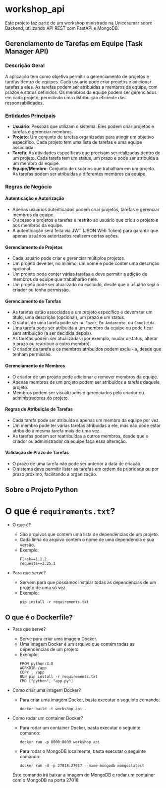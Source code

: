 # workshop_api

Este projeto faz parte de um workshop ministrado na Unicesumar sobre Backend, utilizando API REST com FastAPI e MongoDB.

## Gerenciamento de Tarefas em Equipe (Task Manager API)

### Descrição Geral
A aplicação tem como objetivo permitir o gerenciamento de projetos e tarefas dentro de equipes. Cada usuário pode criar projetos e adicionar tarefas a eles. As tarefas podem ser atribuídas a membros da equipe, com prazos e status definidos. Os membros da equipe podem ser gerenciados em cada projeto, permitindo uma distribuição eficiente das responsabilidades.

### Entidades Principais

- **Usuário**: Pessoas que utilizam o sistema. Eles podem criar projetos e tarefas e gerenciar membros.
- **Projeto**: Um conjunto de tarefas organizadas para atingir um objetivo específico. Cada projeto tem uma lista de tarefas e uma equipe associada.
- **Tarefa**: As atividades específicas que precisam ser realizadas dentro de um projeto. Cada tarefa tem um status, um prazo e pode ser atribuída a um membro da equipe.
- **Equipe/Membro**: Conjunto de usuários que trabalham em um projeto. As tarefas podem ser atribuídas a diferentes membros da equipe.

### Regras de Negócio

#### Autenticação e Autorização

- Apenas usuários autenticados podem criar projetos, tarefas e gerenciar membros da equipe.
- O acesso a projetos e tarefas é restrito ao usuário que criou o projeto e aos membros da equipe.
- A autenticação será feita via JWT (JSON Web Token) para garantir que apenas usuários autorizados realizem certas ações.

#### Gerenciamento de Projetos

- Cada usuário pode criar e gerenciar múltiplos projetos.
- Um projeto deve ter, no mínimo, um nome e pode conter uma descrição opcional.
- Um projeto pode conter várias tarefas e deve permitir a adição de membros da equipe que trabalharão nele.
- Um projeto pode ser atualizado ou excluído, desde que o usuário seja o criador ou tenha permissão.

#### Gerenciamento de Tarefas

- As tarefas estão associadas a um projeto específico e devem ter um título, uma descrição (opcional), um prazo e um status.
- O status de uma tarefa pode ser: `A Fazer`, `Em Andamento`, ou `Concluída`.
- Uma tarefa pode ser atribuída a um membro da equipe ou pode ficar sem atribuição (a ser decidida depois).
- As tarefas podem ser atualizadas (por exemplo, mudar o status, alterar o prazo ou reatribuir a outro membro).
- O criador da tarefa e os membros atribuídos podem excluí-la, desde que tenham permissão.

#### Gerenciamento de Membros

- O criador de um projeto pode adicionar e remover membros da equipe.
- Apenas membros de um projeto podem ser atribuídos a tarefas daquele projeto.
- Membros podem ser visualizados e gerenciados pelo criador ou administradores do projeto.

#### Regras de Atribuição de Tarefas

- Cada tarefa pode ser atribuída a apenas um membro da equipe por vez.
- Um membro pode ter várias tarefas atribuídas a ele, mas não pode estar atribuído à mesma tarefa mais de uma vez.
- As tarefas podem ser reatribuídas a outros membros, desde que o criador ou administrador da equipe faça essa alteração.

#### Validação de Prazo de Tarefas

- O prazo de uma tarefa não pode ser anterior à data de criação.
- O sistema deve permitir listar as tarefas em ordem de prioridade ou por prazo próximo, facilitando a organização.

## Sobre o Projeto Python

# O que é `requirements.txt`?

- O que é?
    - São arquivos que contém uma lista de dependências de um projeto.
    - Cada linha do arquivo contém o nome de uma dependência e sua versão.
    - Exemplo:
        ```
        Flask==1.1.2
        requests==2.25.1
        ```

- Para que serve?

    - Servem para que possamos instalar todas as dependências de um projeto de uma só vez.
    - Exemplo:
        ```
        pip install -r requirements.txt
        ```

## O que é o Dockerfile?

- Para que serve?

    - Serve para criar uma imagem Docker.
    - Uma imagem Docker é um arquivo que contém todas as dependências de um projeto.
    - Exemplo:
        ```
        FROM python:3.8
        WORKDIR /app
        COPY . /app
        RUN pip install -r requirements.txt
        CMD ["python", "app.py"]
        ```

- Como criar uma imagem Docker?

    - Para criar uma imagem Docker, basta executar o seguinte comando:
        ```
        docker build -t workshop_api .
        ```

- Como rodar um container Docker?

    - Para rodar um container Docker, basta executar o seguinte comando:
        ```
        docker run -p 8000:8000 workshop_api
        ```

    - Para rodar o MongoDB localmente, basta executar o seguinte comando:
        ```
        docker run -d -p 27018:27017 --name mongodb mongo:latest
        ```
    Este comando irá baixar a imagem do MongoDB e rodar um container com o MongoDB na porta 27018.